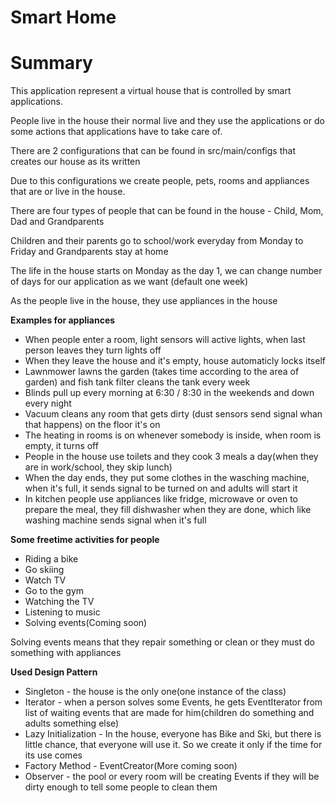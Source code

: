 # Smart Home
<h1>Summary</h1><p>
This application represent a virtual house that is controlled by smart applications.<p>
People live in the house their normal live and they use the applications or do some actions that applications have to take care of.<p>
<p>
There are 2 configurations that can be found in src/main/configs that creates our house as its written<p>
Due to this configurations we create people, pets, rooms and appliances that are or live in the house.<p>
There are four types of people that can be found in the house - Child, Mom, Dad and Grandparents <p>
Children and their parents go to school/work everyday from Monday to Friday and Grandparents stay at home<p>
The life in the house starts on Monday as the day 1, we can change number of days for our application as we want (default one week)<p>
As the people live in the house, they use appliances in the house<p>
<b>Examples for appliances</b><p>
<ul>
<li>When people enter a room, light sensors will active lights, when last person leaves they turn lights off</li>
<li>When they leave the house and it's empty, house automaticly locks itself</li>
<li>Lawnmower lawns the garden (takes time according to the area of garden) and fish tank filter cleans the tank every week</li>
<li>Blinds pull up every morning at 6:30 / 8:30 in the weekends and down every night</li>
<li>Vacuum cleans any room that gets dirty (dust sensors send signal whan that happens) on the floor it's on</li>
<li>The heating in rooms is on whenever somebody is inside, when room is empty, it turns off</li>
<li>People in the house use toilets and they cook 3 meals a day(when they are in work/school, they skip lunch)</li>
<li>When the day ends, they put some clothes in the wasching machine, when it's full, it sends signal to be turned on and adults will start it</li>
<li>In kitchen people use appliances like fridge, microwave or oven to prepare the meal, they fill dishwasher when they are done, which like washing machine sends signal when it's full</li>
</ul>
<b>
Some freetime activities for people
</b>
<ul>
<li>Riding a bike</li>
<li>Go skiing</li>
<li>Watch TV</li>
<li>Go to the gym</li>
<li>Watching the TV</li>
<li>Listening to music</li>
<li>Solving events(Coming soon)</li>
</ul>
Solving events means that they repair something or clean or they must do something with appliances<p>
<b>Used Design Pattern</b>
<ul>
<li>Singleton - the house is the only one(one instance of the class)</li>
<li>Iterator - when a person solves some Events, he gets EventIterator from list of waiting events that are made for him(children do something and adults something else)</li>
<li>Lazy Initialization - In the house, everyone has Bike and Ski, but there is little chance, that everyone will use it. So we create it only if the time for its use comes</li>
<li>Factory Method - EventCreator(More coming soon)</li>
<li>Observer - the pool or every room will be creating Events if they will be dirty enough to tell some people to clean them</li>
</ul>
